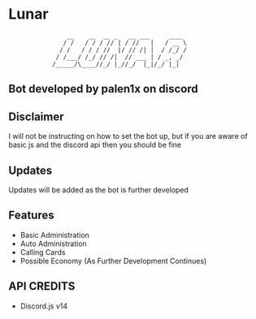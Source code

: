 # Lunar
                    __    __  __ _   __ ___     ____ 
                   / /   / / / // | / //   |   / __ \
                  / /   / / / //  |/ // /| |  / /_/ /
                 / /___/ /_/ // /|  // ___ | / _, _/ 
                /_____/\____//_/ |_//_/  |_|/_/ |_|  
                                     
## Bot developed by palen1x on discord

## Disclaimer
I will not be instructing on how to set the bot up, but if you are aware of basic js and the discord api then you should be fine

## Updates
Updates will be added as the bot is further developed

## Features
- Basic Administration
- Auto Administration
- Calling Cards
- Possible Economy (As Further Development Continues)

## API CREDITS
- Discord.js v14

